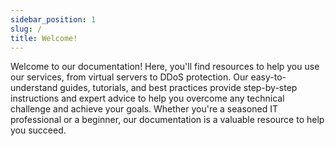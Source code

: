 ```yaml
---
sidebar_position: 1
slug: /
title: Welcome!
---
```


<head>
    <meta name="keywords" content="DutchIS, Hosting, VPS, Documentation, Docs" />
</head>

Welcome to our documentation! Here, you'll find resources to help you use our services, from virtual servers to DDoS protection. Our easy-to-understand guides, tutorials, and best practices provide step-by-step instructions and expert advice to help you overcome any technical challenge and achieve your goals. Whether you're a seasoned IT professional or a beginner, our documentation is a valuable resource to help you succeed.
